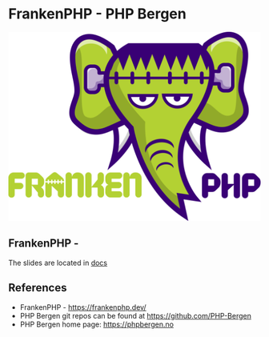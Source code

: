 # FrankenPHP - PHP Bergen

![FrankenPHP](docs/images/frankenphp.png)

## FrankenPHP - 

The slides are located in [docs](docs/markdown/README.md)

## References

* FrankenPHP - https://frankenphp.dev/
* PHP Bergen git repos can be found at https://github.com/PHP-Bergen
* PHP Bergen home page: https://phpbergen.no
